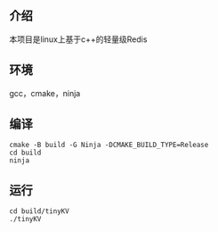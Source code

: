 ## 介绍

本项目是linux上基于c++的轻量级Redis

## 环境

gcc，cmake，ninja

## 编译

```shell 
cmake -B build -G Ninja -DCMAKE_BUILD_TYPE=Release
cd build
ninja
```

## 运行

```shell
cd build/tinyKV
./tinyKV
```
